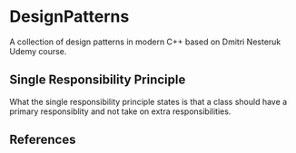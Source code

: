 # DesignPatterns
A collection of design patterns in modern C++ based on Dmitri Nesteruk Udemy 
course.

## Single Responsibility Principle
What the single responsibility principle states is that a class should have a 
primary responsiblity and not take on extra responsibilities.

## References

